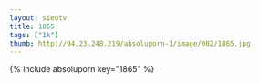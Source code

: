 ```yaml
--- 
layout: sieutv
title: 1865
tags: ["1k"]
thumb: http://94.23.248.219/absoluporn-1/image/002/1865.jpg
---
```

{% include absoluporn key="1865" %} 
